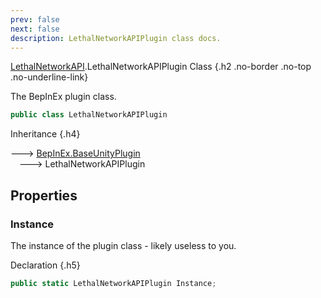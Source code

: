 ```yaml
---
prev: false
next: false
description: LethalNetworkAPIPlugin class docs.
---
```


[LethalNetworkAPI](/api/LethalNetworkAPI).LethalNetworkAPIPlugin Class {.h2 .no-border .no-top .no-underline-link}

The BepInEx plugin class.

```csharp
public class LethalNetworkAPIPlugin
```

Inheritance {.h4}

&#129106; [BepInEx.BaseUnityPlugin](https://docs.bepinex.dev/api/BepInEx.BaseUnityPlugin.html) 
<br>&emsp;&#129106; LethalNetworkAPIPlugin

## Properties

### Instance
The instance of the plugin class - likely useless to you.

Declaration {.h5}

```csharp
public static LethalNetworkAPIPlugin Instance;
```
